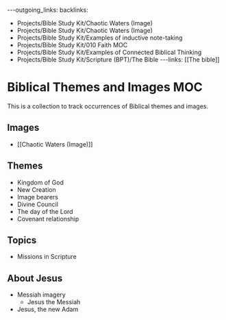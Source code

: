 ---outgoing_links:
backlinks:
  - Projects/Bible Study Kit/Chaotic Waters (Image)
  - Projects/Bible Study Kit/Chaotic Waters (Image)
  - Projects/Bible Study Kit/Examples of inductive note-taking
  - Projects/Bible Study Kit/010 Faith MOC
  - Projects/Bible Study Kit/Examples of Connected Biblical Thinking
  - Projects/Bible Study Kit/Scripture (BPT)/The Bible
---links: [[The bible]]
# Biblical Themes and Images MOC
This is a collection to track occurrences of Biblical themes and images.

## Images
* [[Chaotic Waters (Image)]]

## Themes
* Kingdom of God
* New Creation
* Image bearers
* Divine Council
* The day of the Lord
* Covenant relationship

## Topics
* Missions in Scripture

## About Jesus
* Messiah imagery
	* Jesus the Messiah
* Jesus, the new Adam